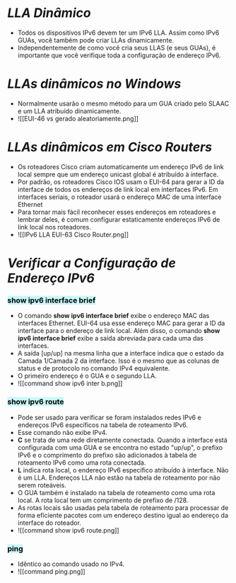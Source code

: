 # *LLA Dinâmico*

- Todos os dispositivos IPv6 devem ter um IPv6 LLA. Assim como IPv6 GUAs, você também pode criar LLAs dinamicamente. 
- Independentemente de como você cria seus LLAS (e seus GUAs), é importante que você verifique toda a configuração de endereço IPv6.

# *LLAs dinâmicos no Windows*

- Normalmente usarão o mesmo método para um GUA criado pelo SLAAC e um LLA atribuído dinamicamente.
- ![[EUI-46 vs gerado aleatoriamente.png]]

# *LLAs dinâmicos em Cisco Routers*

- Os roteadores Cisco criam automaticamente um endereço IPv6 de link local sempre que um endereço unicast global é atribuído à interface. 
- Por padrão, os roteadores Cisco IOS usam o EUI-64 para gerar a ID da interface de todos os endereços de link local em interfaces IPv6. Em interfaces seriais, o roteador usará o endereço MAC de uma interface Ethernet
- Para tornar mais fácil reconhecer esses endereços em roteadores e lembrar deles, é comum configurar estaticamente endereços IPv6 de link local nos roteadores.
- ![[IPv6 LLA EUI-63 Cisco Router.png]]

# *Verificar a Configuração de Endereço IPv6*

### <mark style="background: #ABF7F7A6;">show ipv6 interface brief</mark>

- O comando **show ipv6 interface brief** exibe o endereço MAC das interfaces Ethernet. EUI-64 usa esse endereço MAC para gerar a ID da interface para o endereço de link local. Além disso, o comando **show ipv6 interface brief** exibe a saída abreviada para cada uma das interfaces. 
- A saída [up/up] na mesma linha que a interface indica que o estado da Camada 1/Camada 2 da interface. Isso é o mesmo que as colunas de status e de protocolo no comando IPv4 equivalente.
- O primeiro endereço é o GUA e o segundo LLA.
- ![[command show ipv6 inter b.png]]

### <mark style="background: #ABF7F7A6;">show ipv6 route</mark>

-  Pode ser usado para verificar se foram instalados redes IPv6 e endereços IPv6 específicos na tabela de roteamento IPv6.
- Esse comando não exibe IPv4. 
- **C** se trata de uma rede diretamente conectada. Quando a interface está configurada com uma GUA e se encontra no estado "up/up", o prefixo IPv6 e o comprimento do prefixo são adicionados à tabela de roteamento IPv6 como uma rota conectada.
- **L** indica rota local, o endereço IPv6 específico atribuído à interface. Não é um LLA. Endereços LLA não estão na tabela de roteamento por não serem roteáveis. 
- O GUA também é instalado na tabela de roteamento como uma rota local. A rota local tem um comprimento de prefixo de /128. 
- As rotas locais são usadas pela tabela de roteamento para processar de forma eficiente pacotes com um endereço destino igual ao endereço da interface do roteador.
- ![[command show ipv6 route.png]]

### <mark style="background: #ABF7F7A6;">ping</mark>

- Idêntico ao comando usado no IPv4.
- ![[command ping.png]]